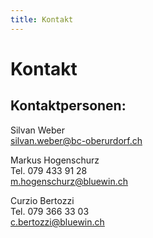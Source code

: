 ```yaml
---
title: Kontakt
---
```

# Kontakt

## Kontaktpersonen:

Silvan Weber  
[silvan.weber@bc-oberurdorf.ch](mailto:silvan.weber@bc-oberurdorf.ch)

Markus Hogenschurz  
Tel. 079 433 91 28  
[m.hogenschurz@bluewin.ch](mailto:m.hogenschurz@bluewin.ch)

Curzio Bertozzi  
Tel. 079 366 33 03  
[c.bertozzi@bluewin.ch](mailto:c.bertozzi@bluewin.ch)

